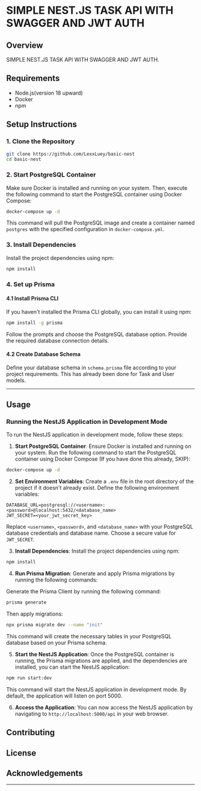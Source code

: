 
# SIMPLE NEST.JS TASK API WITH SWAGGER AND JWT AUTH

## Overview

SIMPLE NEST.JS TASK API WITH SWAGGER AND JWT AUTH.

## Requirements

- Node.js(version 18 upward)
- Docker
- npm

## Setup Instructions

### 1. Clone the Repository

```bash
git clone https://github.com/LexxLuey/basic-nest
cd basic-nest
```

### 2. Start PostgreSQL Container

Make sure Docker is installed and running on your system. Then, execute the following command to start the PostgreSQL container using Docker Compose:

```bash
docker-compose up -d
```

This command will pull the PostgreSQL image and create a container named `postgres` with the specified configuration in `docker-compose.yml`.

### 3. Install Dependencies

Install the project dependencies using npm:

```bash
npm install
```


### 4. Set up Prisma

#### 4.1 Install Prisma CLI

If you haven't installed the Prisma CLI globally, you can install it using npm:

```bash
npm install -g prisma
```

Follow the prompts and choose the PostgreSQL database option. Provide the required database connection details.

#### 4.2 Create Database Schema

Define your database schema in `schema.prisma` file according to your project requirements. This has already been done for Task and User models.


---

## Usage

### Running the NestJS Application in Development Mode

To run the NestJS application in development mode, follow these steps:

1. **Start PostgreSQL Container**: Ensure Docker is installed and running on your system. Run the following command to start the PostgreSQL container using Docker Compose (If you have done this already, SKIP):

```bash
docker-compose up -d
```

2. **Set Environment Variables**: Create a `.env` file in the root directory of the project if it doesn't already exist. Define the following environment variables:

```plaintext
DATABASE_URL=postgresql://<username>:<password>@localhost:5432/<database_name>
JWT_SECRET=<your_jwt_secret_key>
```

Replace `<username>`, `<password>`, and `<database_name>` with your PostgreSQL database credentials and database name. Choose a secure value for `JWT_SECRET`.

3. **Install Dependencies**: Install the project dependencies using npm:

```bash
npm install
```

4. **Run Prisma Migration**: Generate and apply Prisma migrations by running the following commands:

Generate the Prisma Client by running the following command:

```bash
prisma generate
```

Then apply migrations:

```bash
npx prisma migrate dev --name "init"
```

This command will create the necessary tables in your PostgreSQL database based on your Prisma schema.


5. **Start the NestJS Application**: Once the PostgreSQL container is running, the Prisma migrations are applied, and the dependencies are installed, you can start the NestJS application:

```bash
npm run start:dev
```

This command will start the NestJS application in development mode. By default, the application will listen on port 5000.

6. **Access the Application**: You can now access the NestJS application by navigating to `http://localhost:5000/api` in your web browser.

## Contributing


## License


## Acknowledgements


---
